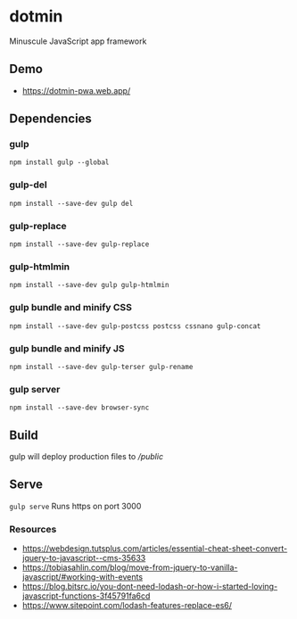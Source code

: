 # dotmin
Minuscule JavaScript app framework

## Demo
 - https://dotmin-pwa.web.app/
 
## Dependencies
### gulp
`npm install gulp --global`
### gulp-del
`npm install --save-dev gulp del`
### gulp-replace
`npm install --save-dev gulp-replace`
### gulp-htmlmin
`npm install --save-dev gulp gulp-htmlmin`
### gulp bundle and minify CSS
`npm install --save-dev gulp-postcss postcss cssnano gulp-concat`
### gulp bundle and minify JS
`npm install --save-dev gulp-terser gulp-rename`
### gulp server
`npm install --save-dev browser-sync`

## Build
gulp will deploy production files to */public*

## Serve
`gulp serve`
Runs https on port 3000

### Resources
- https://webdesign.tutsplus.com/articles/essential-cheat-sheet-convert-jquery-to-javascript--cms-35633
- https://tobiasahlin.com/blog/move-from-jquery-to-vanilla-javascript/#working-with-events
- https://blog.bitsrc.io/you-dont-need-lodash-or-how-i-started-loving-javascript-functions-3f45791fa6cd
- https://www.sitepoint.com/lodash-features-replace-es6/
